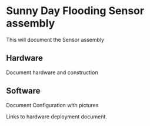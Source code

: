 # Sunny Day Flooding Sensor assembly

This will document the Sensor assembly
## Hardware
Document hardware and construction

## Software
Document Configuration with pictures

Links to hardware deployment document.
